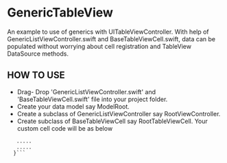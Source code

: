 # GenericTableView
An example to use of generics with UITableViewController. With help of GenericListViewController.swift and BaseTableViewCell.swift, data can be populated without worrying about cell registration and TableView DataSource methods.

## HOW TO USE
 - Drag- Drop 'GenericListViewController.swift' and 'BaseTableViewCell.swift' file into your project folder.
  - Create your data model say ModelRoot.
 - Create a subclass of GenericListViewController say RootViewController.
 - Create subclass of BaseTableViewCell say RootTableViewCell. Your custom cell code will be as below
 
  ````class RootTableViewCell: BaseTableViewCell<ModelRoot> {
     .....
     .....
    }```
    
 
 

